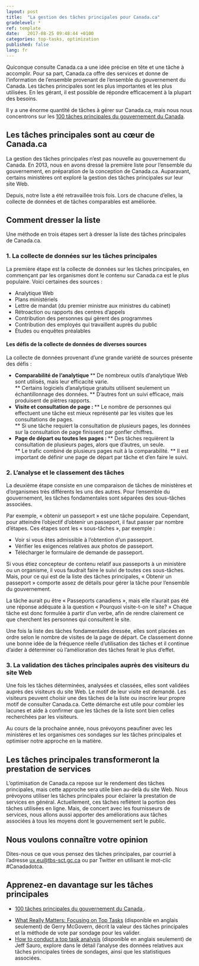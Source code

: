 ```yaml
---
layout: post
title:  "La gestion des tâches principales pour Canada.ca"
gradelevel: *
ref: template
date:   2017-08-25 09:48:44 +0100
categories: top-tasks, optimization
published: false
lang: fr
---
```


Quiconque consulte Canada.ca a une idée précise en tête et une tâche à accomplir. Pour sa part, Canada.ca offre des services et donne de l’information de l’ensemble provenant de l’ensemble du gouvernement du Canada. Les tâches principales sont les plus importantes et les plus utilisées. En les gérant, il est possible de répondre efficacement à la plupart des besoins.

Il y a une énorme quantité de tâches à gérer sur Canada.ca, mais nous nous concentrons sur les 
 [100 tâches principales du gouvernement du Canada](https://canada-ca.github.io/pages/taches-principales-canada-ca.html).

## Les tâches principales sont au cœur de Canada.ca

La gestion des tâches principales n’est pas nouvelle au gouvernement du Canada. En 2013, nous en avons dressé la première liste pour l’ensemble du gouvernement, en préparation de la conception de Canada.ca. Auparavant, certains ministères ont exploré la gestion des tâches principales sur leur site Web.

Depuis, notre liste a été retravaillée trois fois. Lors de chacune d’elles, la collecte de données et de tâches comparables est améliorée.

## Comment dresser la liste

Une méthode en trois étapes sert à dresser la liste des tâches principales de Canada.ca.

### 1. La collecte de données sur les tâches principales

La première étape est la collecte de données sur les tâches principales, en commençant par les organismes dont le contenu sur Canada.ca est le plus populaire. Voici certaines des sources :

* Analytique Web
* Plans ministériels
* Lettre de mandat (du premier ministre aux ministres du cabinet)
* Rétroaction ou rapports des centres d’appels
* Contribution des personnes qui gèrent des programmes 
* Contribution des employés qui travaillent auprès du public 
* Études ou enquêtes préalables


#### Les défis de la collecte de données de diverses sources 

La collecte de données provenant d’une grande variété de sources présente des défis : 

* <b>Comparabilité de l’analytique </b> 
** De nombreux outils d’analytique Web sont utilisés, mais leur efficacité varie.	
** Certains logiciels d’analytique gratuits utilisent seulement un échantillonnage des données. 
** D’autres font un suivi efficace, mais produisent de piètres rapports.
* <b>Visite et consultation de page : </b> 
** Le nombre de personnes qui effectuent une tâche est mieux représenté par les visites que les consultations de pages.	 
** Si une tâche requiert la consultation de plusieurs pages, les données sur la consultation de page finissent par gonfler chiffres.	
* <b>Page de départ ou toutes les pages : </b> 
** Des tâches requièrent la consultation de plusieurs pages, alors que d’autres, un seule.  
** Le trafic combiné de plusieurs pages nuit à la comparabilité.
** Il est important de définir une page de départ par tâche et d’en faire le suivi.

### 2. L’analyse et le classement des tâches

La deuxième étape consiste en une comparaison de tâches de ministères et d’organismes très différents les uns des autres. Pour l’ensemble du gouvernement, les tâches fondamentales sont séparées des sous-tâches associées.

Par exemple, « obtenir un passeport » est une tâche populaire. Cependant, pour atteindre l’objectif d’obtenir un passeport, il faut passer par nombre d’étapes. Ces étapes sont les « sous-tâches », par exemple :

* Voir si vous êtes admissible à l’obtention d’un passeport.
* Vérifier les exigences relatives aux photos de passeport.
* Télécharger le formulaire de demande de passeport.

Si vous étiez concepteur de contenu relatif aux passeports à un ministère ou un organisme, il vous faudrait faire le suivi de toutes ces sous-tâches. Mais, pour ce qui est de la liste des tâches principales, « Obtenir un passeport » comporte assez de détails pour gérer la tâche pour l’ensemble du gouvernement.

La tâche aurait pu être « Passeports canadiens », mais elle n’aurait pas été une réponse adéquate à la question « Pourquoi visite-t-on le site? » Chaque tâche est donc formulée à partir d’un verbe, afin de rendre clairement ce que cherchent les personnes qui consultent le site.

Une fois la liste des tâches fondamentales dressée, elles sont placées en ordre selon le nombre de visites de la page de départ. Ce classement donne une bonne idée de la fréquence réelle d’utilisation des tâches et il continue d’aider à déterminer où l’amélioration des tâches ferait le plus d’effet.

### 3. La validation des tâches principales auprès des visiteurs du site Web

Une fois les tâches déterminées, analysées et classées, elles sont validées auprès des visiteurs du site Web. Le motif de leur visite est demandé. Les visiteurs peuvent choisir une des tâches de la liste ou inscrire leur propre motif de consulter Canada.ca. Cette démarche est utile pour combler les lacunes et aide à confirmer que les tâches de la liste sont bien celles recherchées par les visiteurs.

Au cours de la prochaine année, nous prévoyons peaufiner avec les ministères et les organismes ces sondages sur les tâches principales et optimiser notre approche en la matière.

## Les tâches principales transformeront la prestation de services

L’optimisation de Canada.ca repose sur le rendement des tâches principales, mais cette approche sera utile bien au-delà du site Web. Nous prévoyons utiliser les tâches principales pour éclairer la prestation de services en général. Actuellement, ces tâches reflètent la portion des tâches utilisées en ligne. Mais, de concert avec les fournisseurs de services, nous allons aussi apporter des améliorations aux tâches associées à tous les moyens dont le gouvernement sert le public.

## Nous voulons connaître votre opinion

Dites-nous ce que vous pensez des tâches principales, par courriel à l’adresse <ux.eu@tbs-sct.gc.ca> ou par Twitter en utilisant le mot-clic #Canadadotca.

## Apprenez-en davantage sur les tâches principales

* [100 tâches principales du gouvernement du Canada ](https://canada-ca.github.io/pages/taches-principales-canada-ca.html).
<!--
* For more on how we've been asking departments and agencies to think about and provide us comparable top task data, please read [How to identify top tasks]().
* [Making Canada.ca for Canadians]() tells about how we originally used the top 100 tasks in 2013 to design Canada.ca navigation
* [How we're optimizing top tasks on Canada.ca](https://canada-ca.github.io/category/2017/08/21/optimization-overview.html) shares more about how we're focusing now on improving specific top tasks on Canada.ca
-->
* [What Really Matters: Focusing on Top Tasks](https://alistapart.com/article/what-really-matters-focusing-on-top-tasks) (disponible en anglais seulement) de Gerry McGovern, décrit la valeur des tâches principales et la méthode de vote par sondage pour les valider.
* [How to conduct a top task analysis](https://measuringu.com/top-tasks/) (disponible en anglais seulement) de Jeff Sauro, explore dans le détail l’analyse des données relatives aux tâches principales tirées de sondages, ainsi que les statistiques associées.

